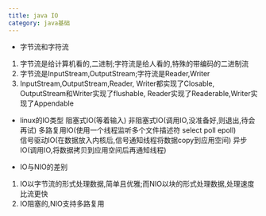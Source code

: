 ```yaml
---
title: java IO
category: java基础
---
```


- 字节流和字符流
1. 字节流是给计算机看的,二进制;字符流是给人看的,特殊的带编码的二进制流
2. 字节流是InputStream,OutputStream;字符流是Reader,Writer
3. InputStream,OutputStream,Reader, Writer都实现了Closable, OutputStream和Writer实现了flushable, Reader实现了Readerable,Writer实现了Appendable

- linux的IO类型
阻塞式IO(等着输入)
非阻塞式IO(调用IO,没准备好,则退出,待会再试)
多路复用IO(使用一个线程监听多个文件描述符 select poll epoll)\
信号驱动IO(在数据放入内核后,信号通知线程将数据copy到应用空间)
异步IO(调用IO,将数据拷贝到应用空间后再通知线程)

- IO与NIO的差别
1. IO以字节流的形式处理数据,简单且优雅;而NIO以块的形式处理数据,处理速度比流更快
2. IO阻塞的,NIO支持多路复用
